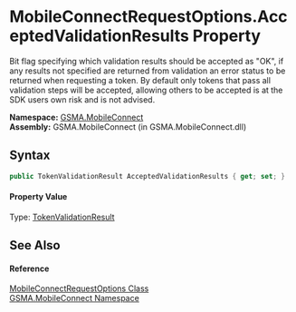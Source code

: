 MobileConnectRequestOptions.AcceptedValidationResults Property
==============================================================
Bit flag specifying which validation results should be accepted as "OK", if any results not specified are returned from validation an error status to be returned when requesting a token. By default only tokens that pass all validation steps will be accepted, allowing others to be accepted is at the SDK users own risk and is not advised.

**Namespace:** [GSMA.MobileConnect][1]  
**Assembly:** GSMA.MobileConnect (in GSMA.MobileConnect.dll)

Syntax
------

```csharp
public TokenValidationResult AcceptedValidationResults { get; set; }
```

#### Property Value
Type: [TokenValidationResult][2]

See Also
--------

#### Reference
[MobileConnectRequestOptions Class][3]  
[GSMA.MobileConnect Namespace][1]  

[1]: ../README.md
[2]: ../../GSMA.MobileConnect.Authentication/TokenValidationResult/README.md
[3]: README.md
[4]: ../../_icons/Help.png